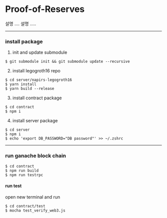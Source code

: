 # Proof-of-Reserves

설명 .... 설명 .....

-------------

### install package

1. init and update submodule
```
$ git submodule init && git submodule update --recursive
```  

2. install legogroth16 repo
```
$ cd server/napirs-legogroth16
$ yarn install
$ yarn build --release
```

3. install contract package
```
$ cd contract
$ npm i
```

4. install server package
```
$ cd server
$ npm i
$ echo 'export DB_PASSWORD="DB password"' >> ~/.zshrc 
```
-------------
### run ganache block chain

```
$ cd contract
$ npm run build
$ npm run testrpc
```

#### run test
open new terminal and run 
```
$ cd contract/test
$ mocha test_verify_web3.js
```



